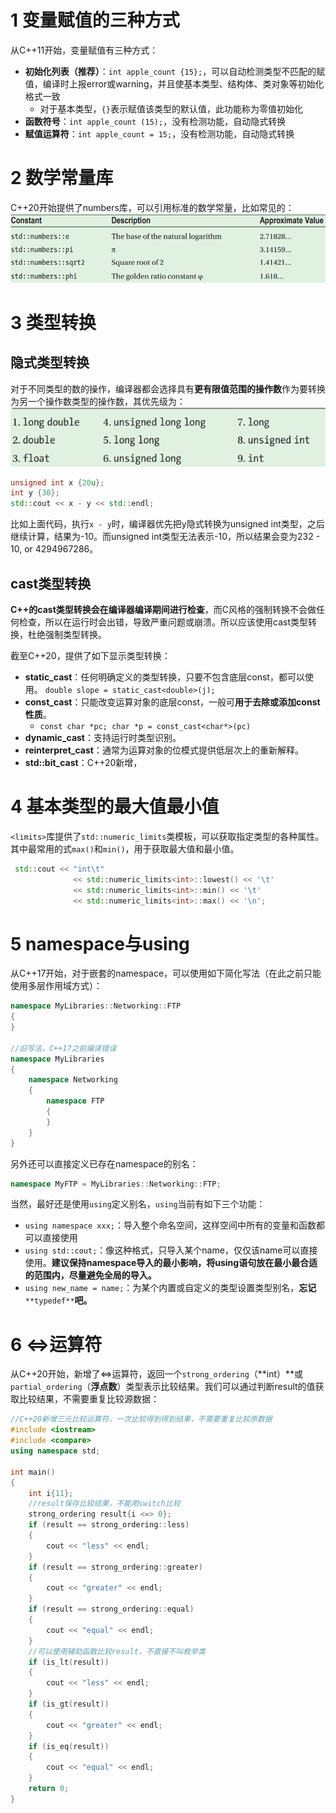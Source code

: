 # 1 变量赋值的三种方式
从C++11开始，变量赋值有三种方式：

- **初始化列表（推荐）**：`int apple_count {15};`，可以自动检测类型不匹配的赋值，编译时上报error或warning，并且使基本类型、结构体、类对象等初始化格式一致
   - 对于基本类型，`{}`表示赋值该类型的默认值，此功能称为零值初始化
- **函数符号**：`int apple_count (15);`，没有检测功能，自动隐式转换
- **赋值运算符**：`int apple_count = 15;`，没有检测功能，自动隐式转换
# 2 数学常量库<numbers>
C++20开始提供了numbers库，可以引用标准的数学常量，比如常见的：
![image.png](.assets/1609403702466-36cab836-37b9-4a98-bbf5-59e7800e5ffb.png)
# 3 类型转换
## 隐式类型转换
对于不同类型的数的操作，编译器都会选择具有**更有限值范围的操作数**作为要转换为另一个操作数类型的操作数，其优先级为：
![image.png](.assets/1609404684278-132e2fe1-122e-49a3-9eb3-07225c792b7e.png)
```cpp
unsigned int x {20u};
int y {30};
std::cout << x - y << std::endl;
```
比如上面代码，执行`x - y`时，编译器优先把y隐式转换为unsigned int类型，之后继续计算，结果为-10。而unsigned int类型无法表示-10，所以结果会变为232 - 10, or 4294967286。
## cast类型转换
**C++的cast类型转换会在编译器编译期间进行检查**，而C风格的强制转换不会做任何检查，所以在运行时会出错，导致严重问题或崩溃。所以应该使用cast类型转换，杜绝强制类型转换。
​

截至C++20，提供了如下显示类型转换：

- **static_cast**：任何明确定义的类型转换，只要不包含底层const，都可以使用。 `double slope = static_cast<double>(j);`
- **const_cast**：只能改变运算对象的底层const，一般可**用于去除或添加const性质**。 
   - `const char *pc; char *p = const_cast<char*>(pc)`
- **dynamic_cast**：支持运行时类型识别。
- **reinterpret_cast**：通常为运算对象的位模式提供低层次上的重新解释。
- **std::bit_cast**：C++20新增，
# 4 基本类型的最大值最小值
`<limits>`库提供了`std::numeric_limits`类模板，可以获取指定类型的各种属性。其中最常用的式`max()`和`min()`，用于获取最大值和最小值。
```cpp
 std::cout << "int\t"
              << std::numeric_limits<int>::lowest() << '\t'
              << std::numeric_limits<int>::min() << '\t'
              << std::numeric_limits<int>::max() << '\n';
```
# 5 namespace与using
从C++17开始，对于嵌套的namespace，可以使用如下简化写法（在此之前只能使用多层作用域方式）：
```cpp
namespace MyLibraries::Networking::FTP
{
}

//旧写法，C++17之前编译错误
namespace MyLibraries
{
    namespace Networking
    {
     	namespace FTP
        {
        }
    }
}
```
另外还可以直接定义已存在namespace的别名：
```cpp
namespace MyFTP = MyLibraries::Networking::FTP;
```
当然，最好还是使用`using`定义别名，`using`当前有如下三个功能：

- `using namespace xxx;`：导入整个命名空间，这样空间中所有的变量和函数都可以直接使用
- `using std::cout;`：像这种格式，只导入某个name，仅仅该name可以直接使用。**建议保持namespace导入的最小影响，将using语句放在最小最合适的范围内，尽量避免全局的导入。**
- `using new_name = name;`：为某个内置或自定义的类型设置类型别名，**忘记**`**typedef**`**吧。**
# 6 <=>运算符
从C++20开始，新增了<=>运算符，返回一个`strong_ordering`（**int）**或`partial_ordering`（**浮点数**）类型表示比较结果。我们可以通过判断result的值获取比较结果，不需要重复比较源数据：
```cpp
//C++20新增三元比较运算符，一次比较得到得到结果，不需要重复比较原数据
#include <iostream>
#include <compare>
using namespace std;

int main()
{
    int i{11};
    //result保存比较结果，不能用switch比较
    strong_ordering result{i <=> 0};
    if (result == strong_ordering::less)
    {
        cout << "less" << endl;
    }
    if (result == strong_ordering::greater)
    {
        cout << "greater" << endl;
    }
    if (result == strong_ordering::equal)
    {
        cout << "equal" << endl;
    }
    //可以使用辅助函数比较result，不直接不叫枚举类
    if (is_lt(result))
    {
        cout << "less" << endl;
    }
    if (is_gt(result))
    {
        cout << "greater" << endl;
    }
    if (is_eq(result))
    {
        cout << "equal" << endl;
    }
    return 0;
}
```
